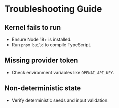 # Troubleshooting Guide

## Kernel fails to run
- Ensure Node 18+ is installed.
- Run `pnpm build` to compile TypeScript.

## Missing provider token
- Check environment variables like `OPENAI_API_KEY`.

## Non-deterministic state
- Verify deterministic seeds and input validation.
